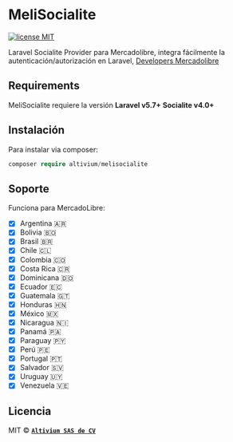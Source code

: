 MeliSocialite
=======================
[![license MIT](https://img.shields.io/packagist/l/altivium/melisocialite.svg)](https://opensource.org/licenses/MIT)


Laravel Socialite Provider para Mercadolibre, integra fácilmente la autenticación/autorización en Laravel, 
[Developers Mercadolibre](https://developers.mercadolibre.com.mx/es_ar/producto-autenticacion-autorizacion/)

Requirements
------------

MeliSocialite requiere la versión **Laravel v5.7+**
**Socialite v4.0+**

Instalación
-------

Para instalar via composer:
```php
composer require altivium/melisocialite
```

Soporte
-------

Funciona para MercadoLibre:

  * [x] Argentina 🇦🇷
  * [x] Bolivia 🇧🇴
  * [x] Brasil 🇧🇷
  * [x] Chile 🇨🇱
  * [x] Colombia 🇨🇴
  * [x] Costa Rica 🇨🇷
  * [x] Dominicana 🇩🇴
  * [x] Ecuador 🇪🇨
  * [x] Guatemala 🇬🇹
  * [x] Honduras 🇭🇳
  * [x] México 🇲🇽
  * [x] Nicaragua 🇳🇮
  * [x] Panamá 🇵🇦
  * [x] Paraguay 🇵🇾
  * [x] Perú 🇵🇪
  * [x] Portugal 🇵🇹
  * [x] Salvador 🇸🇻
  * [x] Uruguay 🇺🇾
  * [x] Venezuela 🇻🇪
  
Licencia
-------

MIT © **[`Altivium SAS de CV`](https://altivium.com)**
